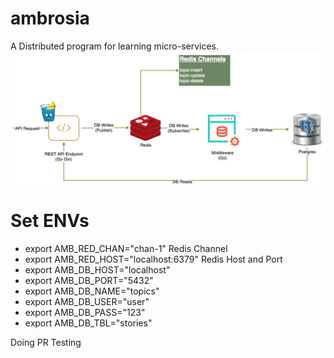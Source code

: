 # ambrosia
A Distributed program for learning micro-services.   
![infra][infra]



# Set ENVs
- export AMB_RED_CHAN="chan-1" Redis Channel
- export AMB_RED_HOST="localhost:6379" Redis Host and Port
- export AMB_DB_HOST="localhost"
- export AMB_DB_PORT="5432"
- export AMB_DB_NAME="topics"
- export AMB_DB_USER="user"
- export AMB_DB_PASS="123"
- export AMB_DB_TBL="stories"

Doing PR Testing

[infra]: https://github.com/krishanthisera/ambrosia/blob/main/ambrosia.jpg